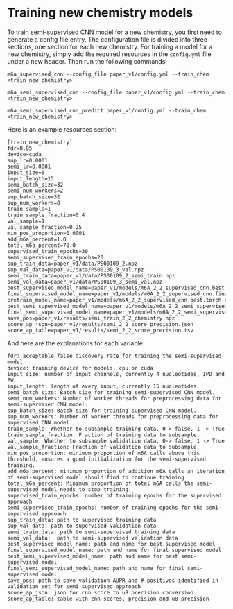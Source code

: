 # Training new chemistry models
To train semi-supervised CNN model for a new chemistry, you first need to generate a config file entry. The configuration file is divided into three sections, one section for each new chemistry. For training a model for a new chemistry, simply add the required resources in the `config.yml` file under a new header. Then run the following commands: 

`m6a_supervised_cnn --config_file paper_v1/config.yml --train_chem <train_new_chemistry>`

`m6a_semi_supervised_cnn --config_file paper_v1/config.yml --train_chem <train_new_chemistry>`

`m6a_semi_supervised_cnn_predict paper_v1/config.yml --train_chem <train_new_chemistry>`

Here is an example resources section: 

```
[train_new_chemistry]
fdr=0.05
device=cuda
sup_lr=0.0001
semi_lr=0.0001
input_size=6
input_length=15
semi_batch_size=32
semi_num_workers=2
sup_batch_size=32
sup_num_workers=8
train_sample=1
train_sample_fraction=0.4
val_sample=1
val_sample_fraction=0.25
min_pos_proportion=0.0001
add_m6a_percent=1.0
total_m6a_percent=70.0
supervised_train_epochs=30
semi_supervised_train_epochs=20
sup_train_data=paper_v1/data/PS00109_2.npz
sup_val_data=paper_v1/data/PS00109_3_val.npz
semi_train_data=paper_v1/data/PS00109_2_semi_train.npz
semi_val_data=paper_v1/data/PS00109_3_semi_val.npz
best_supervised_model_name=paper_v1/models/m6A_2_2_supervised_cnn.best_tmp.torch.pickle
final_supervised_model_name=paper_v1/models/m6A_2_2_supervised_cnn.final_tmp.torch
pretrain_model_name=paper_v1/models/m6A_2_2_supervised_cnn.best.torch.pickle
best_semi_supervised_model_name=paper_v1/models/m6A_2_2_semi_supervised_cnn.best.torch_tmp.pickle
final_semi_supervised_model_name=paper_v1/models/m6A_2_2_semi_supervised_cnn.final.torch_tmp.pickle
save_pos=paper_v1/results/semi_train_2_2_chemistry.npz
score_ap_json=paper_v1/results/semi_2_2_score_precision.json
score_ap_table=paper_v1/results/semi_2_2_score_precision.tsv
```

And here are the explanations for each variable:

```
fdr: acceptable false discovery rate for training the semi-supervised model
device: training device for models, cpu or cuda
input_size: number of input channels, currently 4 nucleotides, IPD and PW. 
input_length: length of every input, currently 15 nucleotides. 
semi_batch_size: Batch size for training semi-supervised CNN model. 
semi_num_workers: Number of worker threads for preprocessing data for semi-supervised CNN model. 
sup_batch_size: Batch size for training supervised CNN model. 
sup_num_workers: Number of worker threads for preprocessing data for supervised CNN model.
train_sample: Whether to subsample training data, 0-> false, 1 -> True
train_sample_fraction: Fraction of training data to subsample. 
val_sample: Whether to subsample validation data, 0-> false, 1 -> True
val_sample_fraction: Fraction of validation data to subsample. 
min_pos_proportion: minimum proportion of m6A calls above this threshold, ensures a good initialization for the semi-supervised training. 
add_m6a_percent: minimum proportion of addition m6A calls an iteration of semi-supervised model should find to continue training 
total_m6a_percent: Minimum proportion of total m6A calls the semi-supervised model needs to stop training.
supervised_train_epochs: number of training epochs for the supervised approach
semi_supervised_train_epochs: number of training epochs for the semi-supervised approach
sup_train_data: path to supervised training data
sup_val_data: path to supervised validation data
semi_train_data: path to semi-supervised training data
semi_val_data:  path to semi-supervised validation data
best_supervised_model_name: path and name for best supervised model
final_supervised_model_name: path and name for final supervised model
best_semi_supervised_model_name: path and name for best semi-supervised model
final_semi_supervised_model_name: path and name for final semi-supervised model
save_pos: path to save validation AUPR and # positives identified in validation set for semi-supervised approach
score_ap_json: json for cnn score to u8 precision conversion
score_ap_table: table with cnn scores, precision and u8 precision
```




